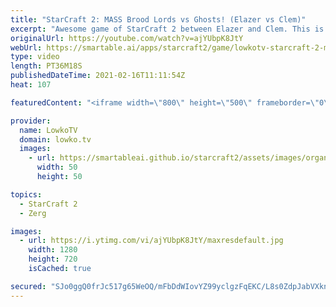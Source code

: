 ```yaml
---
title: "StarCraft 2: MASS Brood Lords vs Ghosts! (Elazer vs Clem)"
excerpt: "Awesome game of StarCraft 2 between Elazer and Clem. This is one of the longest games of professional SC2 that I've casted recently. It really comes down to the final resources.  Support my work on Patreon: http://www.patreon.com/lowkotv Become a YouTube member: https://lowko.tv/join  My second channel:"
originalUrl: https://youtube.com/watch?v=ajYUbpK8JtY
webUrl: https://smartable.ai/apps/starcraft2/game/lowkotv-starcraft-2-mass-brood-lords-vs-ghosts-elazer-vs-clem/
type: video
length: PT36M18S
publishedDateTime: 2021-02-16T11:11:54Z
heat: 107

featuredContent: "<iframe width=\"800\" height=\"500\" frameborder=\"0\" src=\"https://www.youtube.com/embed/ajYUbpK8JtY\" allow=\"accelerometer; autoplay; encrypted-media; gyroscope; picture-in-picture\" allowfullscreen></iframe>"

provider:
  name: LowkoTV
  domain: lowko.tv
  images:
    - url: https://smartableai.github.io/starcraft2/assets/images/organizations/lowko.tv-50x50.jpg
      width: 50
      height: 50

topics:
  - StarCraft 2
  - Zerg

images:
  - url: https://i.ytimg.com/vi/ajYUbpK8JtY/maxresdefault.jpg
    width: 1280
    height: 720
    isCached: true

secured: "SJo0ggQ0frJc517g65WeOQ/mFbDdWIovYZ99yclgzFqEKC/L8s0ZdpJabVXknoZQTFXrrFPngMMDK82THwRijIOcfzTu8okUfsNLqBpaFq1BoDxxRdKKkjMlA6jQzoVDeCuOaXbwjvjUKf03vtw+7gdSMfYqw9FALO9VRn7cLEb+rZ2MVIiEvF5q3cBt+25qSAlljjfKrnTk6MHm2Lfo4io3dPDKy2M9+dDi3f8sirCLBHH6827wr1+07xogAwoCKcymjZVbAsqNU43SMZYSJzXNN70YMX7G9sgGKipqyg/Ea38ko/TrEgHzEJr4anT4cgpRJtwIlRuTctdB+mmdqIaRWbVse0hm3ZnugAs7Yf8arb7WWcXh990v0Rim4+gG0x8RCXxkI/zTNwdyX9A2IqzclT6F4XlUCcpIrx/S46I=;l7tVoshPvaf9fGWWJ0EC2w=="
---
```


